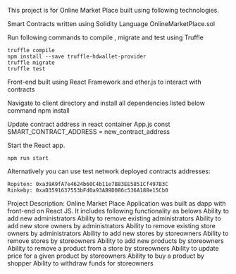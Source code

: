 ﻿This project is for Online Market Place built using following technologies.

Smart Contracts written using Solidity Language
OnlineMarketPlace.sol

Run following commands to compile , migrate and test using Truffle

    truffle compile
    npm install --save truffle-hdwallet-provider
    truffle migrate
    truffle test

Front-end built using React Framework and ether.js to interact with contracts

Navigate to client directory and install all dependencies listed below command
npm install

Update contract address in react container App.js
const SMART_CONTRACT_ADDRESS = new_contract_address

Start the React app.

    npm run start

Alternatively you can use test network deployed contracts addresses:

    Ropsten: 0xa39A9fA7e4624b60C4b11e7B83EE5851Cf497B3C
    Rinkeby: 0xaD3591637553bFd0a93AB9D086c536A188e15Cb0

Project Description: Online Market Place Application was built as dapp with front-end on React JS.
It includes following functionality as belows
Ability to add new administrators
Ability to remove existing administrators
Ability to add new store owners by administrators
Ability to remove existing store owners by administrators
Ability to add new stores by storeowners
Ability to remove stores by storeowners
Ability to add new products by storeowners
Ability to remove a product from a store by storeowners
Ability to update price for a given product by storeowners
Ability to buy a product by shopper
Ability to withdraw funds for storeowners
